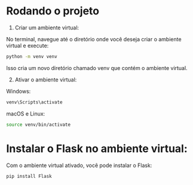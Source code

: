 # Rodando o projeto

1. Criar um ambiente virtual:

No terminal, navegue até o diretório onde você deseja criar o ambiente virtual e execute:

```sh
python -m venv venv
```

Isso cria um novo diretório chamado venv que contém o ambiente virtual.

2. Ativar o ambiente virtual:

Windows:
```sh
venv\Scripts\activate
```

macOS e Linux:
```sh
source venv/bin/activate
```

# Instalar o Flask no ambiente virtual:

Com o ambiente virtual ativado, você pode instalar o Flask:
```sh
pip install Flask
```
